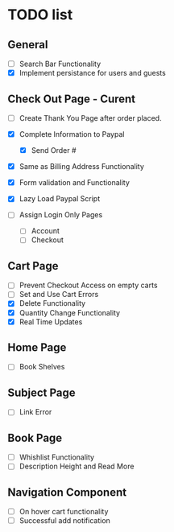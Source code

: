 # TODO list

## General

- [ ] Search Bar Functionality
- [x] Implement persistance for users and guests

## Check Out Page - Curent

- [ ] Create Thank You Page after order placed.
- [x] Complete Information to Paypal
  - [x] Send Order #
- [x] Same as Billing Address Functionality
- [x] Form validation and Functionality
- [x] Lazy Load Paypal Script

- [ ] Assign Login Only Pages
  - [ ] Account
  - [ ] Checkout

## Cart Page

- [ ] Prevent Checkout Access on empty carts
- [ ] Set and Use Cart Errors
- [x] Delete Functionality
- [x] Quantity Change Functionality
- [x] Real Time Updates

## Home Page

- [ ] Book Shelves

## Subject Page

- [ ] Link Error

## Book Page

- [ ] Whishlist Functionality
- [ ] Description Height and Read More

## Navigation Component

- [ ] On hover cart functionality
- [ ] Successful add notification
